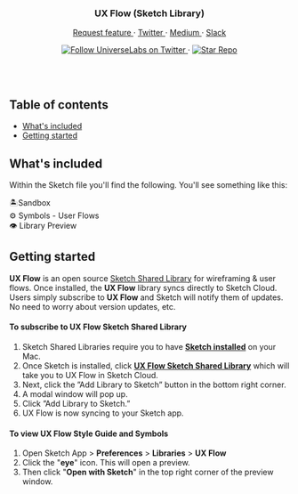 <div align="center">
  <h3 align="center">UX Flow (Sketch Library)</h3>
  <p align="center">
    <a href="https://github.com/universelabs/ux-flow/issues/new" alt="Request feature (UX Flow)">
      Request feature
    </a>
    &middot;
    <a href="https://twitter.com/intent/follow?screen_name=universelabs" alt="Follow UniverseLabs on Twitter">
      Twitter
    </a>
    &middot;
    <a href="https://medium.com/universelabs" alt="UniverseLabs – Medium">
      Medium
    </a>
    &middot;
    <a href="https://universelabs-slackin.herokuapp.com/">
      Slack
    </a>
  </p>
  <p align="center">
    <a href="https://twitter.com/intent/follow?screen_name=universelabs">
      <img src="https://img.shields.io/twitter/url/https/twitter.com/universelabs.svg?style=social&label=Follow%20%40universelabs&logo=twitter" alt="Follow UniverseLabs on Twitter" />
    </a>
    &middot;
    <a href="https://github.com/universelabs/ux-flow/stargazers">
      <img src="https://img.shields.io/github/stars/universelabs/ux-flow.svg?style=social&label=Star&maxAge=2592000" alt="Star Repo" />
    </a>
  </p>
</div>
<br/>

<br/>


## Table of contents

- [What's included](#whats-included)
- [Getting started](#getting-started)



## What's included

Within the Sketch file you'll find the following. You'll see something like this:

🏝️Sandbox <br/>
⚙️ Symbols - User Flows <br/>
👁️ Library Preview <br/>


## Getting started
**UX Flow** is an open source [Sketch Shared Library](https://www.sketch.com/docs/libraries/shared-libraries) for wireframing &amp; user flows. Once installed, the **UX Flow** library syncs directly to Sketch Cloud. Users simply subscribe to **UX Flow** and Sketch will notify them of updates. No need to worry about version updates, etc.

#### To subscribe to UX Flow Sketch Shared Library
1. Sketch Shared Libraries require you to have **[Sketch installed](https://www.sketchapp.com/get/)** on your Mac.
2. Once Sketch is installed, click **[UX Flow Sketch Shared Library](https://sketch.cloud/s/xyxO8)** which will take you to UX Flow in Sketch Cloud.
3. Next, click the ”Add Library to Sketch” button in the bottom right corner.
4. A modal window will pop up.
5. Click ”Add Library to Sketch.”
6. UX Flow is now syncing to your Sketch app.

#### To view UX Flow Style Guide and Symbols
1. Open Sketch App > **Preferences** > **Libraries** > **UX Flow**
2. Click the "**eye**" icon. This will open a preview. 
3. Then click "**Open with Sketch**" in the top right corner of the preview window.
